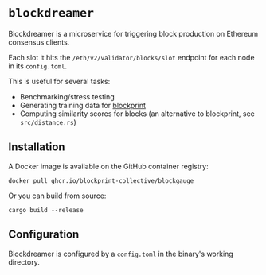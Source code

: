 `blockdreamer`
=============

Blockdreamer is a microservice for triggering block production on Ethereum consensus clients.

Each slot it hits the `/eth/v2/validator/blocks/slot` endpoint for each node in its `config.toml`.

This is useful for several tasks:

- Benchmarking/stress testing
- Generating training data for [blockprint](https://github.com/sigp/blockprint)
- Computing similarity scores for blocks (an alternative to blockprint, see `src/distance.rs`)

## Installation

A Docker image is available on the GitHub container registry:

```
docker pull ghcr.io/blockprint-collective/blockgauge
```

Or you can build from source:

```
cargo build --release
```

## Configuration

Blockdreamer is configured by a `config.toml` in the binary's working directory.
